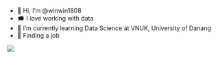- 👋 Hi, I’m @winwin1808
- 🗯️ I love working with data
- 🌱 I’m currently learning Data Science at VNUK, University of Danang
- 🐧 Finding a job

![](https://komarev.com/ghpvc/?username=winwin1808&color=ff69b4)
<!---
winwin1808/winwin1808 is a ✨ special ✨ repository because its `README.md` (this file) appears on your GitHub profile.
You can click the Preview link to take a look at your changes.
--->

